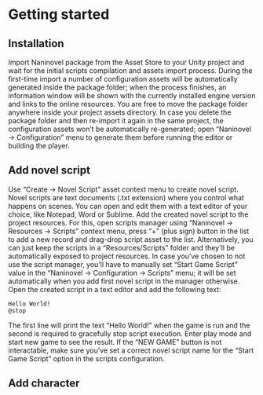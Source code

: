 # Getting started

## Installation
Import Naninovel package from the Asset Store to your Unity project and wait for the initial scripts compilation and assets import process. During the first-time import a number of configuration assets will be automatically generated inside the package folder; when the process finishes, an information window will be shown with the currently installed engine version and links to the online resources.
You are free to move the package folder anywhere inside your project assets directory.
In case you delete the package folder and then re-import it again in the same project, the configuration assets won’t be automatically re-generated; open “Naninovel -> Configuration” menu to generate them before running the editor or building the player.

## Add novel script
Use “Create -> Novel Script” asset context menu to create novel script. Novel scripts are text documents (.txt extension) where you control what happens on scenes. You can open and edit them with a text editor of your choice, like Notepad, Word or Sublime.
Add the created novel script to the project resources. For this, open scripts manager using “Naninovel -> Resources -> Scripts” context menu, press “+” (plus sign) button in the list to add a new record and drag-drop script asset to the list. Alternatively, you can just keep the scripts in a “Resources/Scripts” folder and they'll be automatically exposed to project resources.
In case you’ve chosen to not use the script manager, you’ll have to manually set “Start Game Script” value in the “Naninovel -> Configuration -> Scripts” menu; it will be set automatically when you add first novel script in the manager otherwise.
Open the created script in a text editor and add the following text:
```
Hello World!
@stop
```
The first line will print the text “Hello World!” when the game is run and the second is required to gracefully stop script execution.
Enter play mode and start new game to see the result.
If the “NEW GAME” button is not interactable, make sure you’ve set a correct novel script name for the “Start Game Script” option in the scripts configuration.

## Add character
